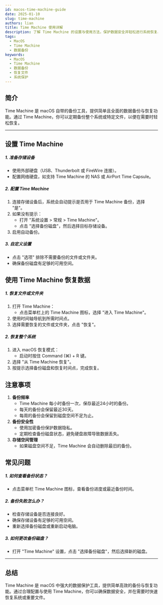 ```yaml
---
id: macos-time-machine-guide
date: 2025-01-10
slug: time-machine
authors: lian
title: Time Machine 使用详解
description: 了解 Time Machine 的设置与使用方法，保护数据安全并轻松进行系统恢复。
tags:
  - MacOS
  - Time Machine
  - 数据备份
keywords:
  - MacOS
  - Time Machine
  - 数据备份
  - 恢复文件
  - 系统保护
---
```


## 简介
Time Machine 是 macOS 自带的备份工具，提供简单且全面的数据备份与恢复功能。通过 Time Machine，你可以定期备份整个系统或特定文件，以便在需要时轻松恢复。

---

## 设置 Time Machine

##### 1. **准备存储设备**
- 使用外部硬盘（USB、Thunderbolt 或 FireWire 连接）。
- 配置网络硬盘，如支持 Time Machine 的 NAS 或 AirPort Time Capsule。

##### 2. **配置 Time Machine**
1. 连接存储设备后，系统会自动提示是否用于 Time Machine 备份，选择 "是"。
2. 如果没有提示：
   - 打开 "系统设置 > 常规 > Time Machine"。
   - 点击 "选择备份磁盘"，然后选择目标存储设备。
3. 启用自动备份。

##### 3. **自定义设置**
- 点击 "选项" 排除不需要备份的文件或文件夹。
- 确保备份磁盘有足够的可用空间。



## 使用 Time Machine 恢复数据

##### 1. **恢复文件或文件夹**
1. 打开 Time Machine：
   - 点击菜单栏上的 Time Machine 图标，选择 "进入 Time Machine"。
2. 使用时间轴导航到所需时间点。
3. 选择需要恢复的文件或文件夹，点击 "恢复"。

##### 2. **恢复整个系统**
1. 进入 macOS 恢复模式：
   - 启动时按住 Command (⌘) + R 键。
2. 选择 "从 Time Machine 恢复"。
3. 按提示选择备份磁盘和恢复时间点，完成恢复。



## 注意事项
1. **备份频率**
   - Time Machine 每小时备份一次，保存最近24小时的备份。
   - 每天的备份会保留最近30天。
   - 每周的备份会保留到磁盘空间不足为止。
2. **备份安全性**
   - 使用加密备份保护数据隐私。
   - 定期检查备份磁盘状态，避免硬盘故障导致数据丢失。
3. **存储空间管理**
   - 如果磁盘空间不足，Time Machine 会自动删除最旧的备份。



## 常见问题

##### 1. **如何查看备份状态？**
- 点击菜单栏 Time Machine 图标，查看备份进度或最近备份时间。

##### 2. **备份失败怎么办？**
- 检查存储设备是否连接良好。
- 确保存储设备有足够的可用空间。
- 重新选择备份磁盘或重新启动电脑。

##### 3. **如何更改备份磁盘？**
- 打开 "Time Machine" 设置，点击 "选择备份磁盘"，然后选择新的磁盘。

---

## 总结
Time Machine 是 macOS 中强大的数据保护工具，提供简单高效的备份与恢复功能。通过合理配置与使用 Time Machine，你可以确保数据安全，并在需要时快速恢复系统或重要文件。

